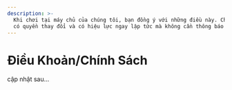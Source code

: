 ```yaml
---
description: >-
  Khi chơi tại máy chủ của chúng tôi, bạn đồng ý với những điều này. Chúng tôi
  có quyền thay đổi và có hiệu lực ngay lập tức mà không cần thông báo!
---
```


# Điều Khoản/Chính Sách

cập nhật sau...
